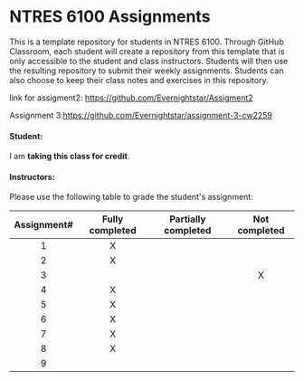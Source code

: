 # NTRES 6100 Assignments

This is a template repository for students in NTRES 6100. Through GitHub Classroom, each student will create a repository from this template that is only accessible to the student and class instructors. Students will then use the resulting repository to submit their weekly assignments. Students can also choose to keep their class notes and exercises in this repository.

link for assigment2: https://github.com/Evernightstar/Assigment2

Assignment 3:https://github.com/Evernightstar/assignment-3-cw2259

#### Student:

I am **taking this class for credit**.

#### Instructors:

Please use the following table to grade the student's assignment:

| Assignment# | Fully completed | Partially completed | Not completed |
|:-----------:|:---------------:|:-------------------:|:-------------:|
|      1      |        X         |                     |               |
|      2      |        X         |                     |              |
|      3      |                 |                     |        X       |
|      4      |        X         |                     |               |
|      5      |        X         |                     |               |
|      6      |        X         |                     |              |
|      7      |       X          |                     |               |
|      8      |       X          |                     |               |
|      9      |                 |                     |               |

